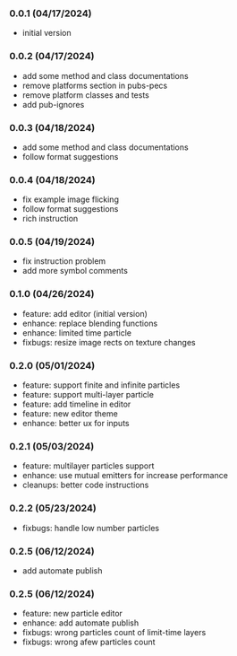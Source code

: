 ### 0.0.1 (04/17/2024)
* initial version

### 0.0.2 (04/17/2024)
* add some method and class documentations
* remove platforms section in pubs-pecs
* remove platform classes and tests
* add pub-ignores

### 0.0.3 (04/18/2024)
* add some method and class documentations
* follow format suggestions

### 0.0.4 (04/18/2024)
* fix example image flicking
* follow format suggestions
* rich instruction

### 0.0.5 (04/19/2024)
* fix instruction problem
* add more symbol comments

### 0.1.0 (04/26/2024)
* feature: add editor (initial version)
* enhance: replace blending functions
* enhance: limited time particle
* fixbugs: resize image rects on texture changes

### 0.2.0 (05/01/2024)
* feature: support finite and infinite particles
* feature: support multi-layer particle
* feature: add timeline in editor
* feature: new editor theme
* enhance: better ux for inputs

### 0.2.1 (05/03/2024)
* feature: multilayer particles support
* enhance: use mutual emitters for increase performance
* cleanups: better code instructions

### 0.2.2 (05/23/2024)
* fixbugs: handle low number particles

### 0.2.5 (06/12/2024)
* add automate publish

### 0.2.5 (06/12/2024)
* feature: new particle editor
* enhance: add automate publish
* fixbugs: wrong particles count of limit-time layers
* fixbugs: wrong afew particles count
